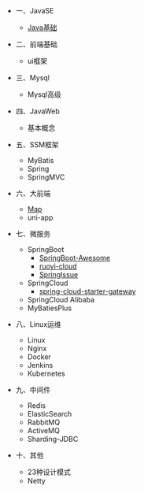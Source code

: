 - 一、JavaSE
  - [Java基础](/java/01javase/javaBase.md)
- 二、前端基础
  - ui框架
- 三、Mysql
  - Mysql高级
- 四、JavaWeb
  - 基本概念
- 五、SSM框架
  - MyBatis
  - Spring
  - SpringMVC
- 六、大前端
  - [Map](/java/06vue/map.md)
  - uni-app
- 七、微服务
  - SpringBoot
    - [SpringBoot-Awesome](/java/07micro/boot/SpringBoot-Awesome.md)
    - [ruoyi-cloud](/java/07micro/boot/ruoyi-cloud.md)
    - [SpringIssue](/java/07micro/boot/SpringIssue.md)
  - SpringCloud
    - [spring-cloud-starter-gateway](/java/07micro/cloud/spring-cloud-starter-gateway.md)
  - SpringCloud Alibaba
  - MyBatiesPlus

- 八、Linux运维
  - Linux
  - Nginx
  - Docker
  - Jenkins
  - Kubernetes

- 九、中间件
  - Redis
  - ElasticSearch
  - RabbitMQ
  - ActiveMQ
  - Sharding-JDBC
- 十、其他
  - 23种设计模式
  - Netty